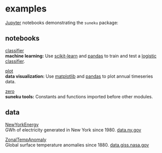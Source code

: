 # examples

[Jupyter](http://jupyter.org/) notebooks demonstrating the `suneku` package:

## notebooks

[classifier](classifier.ipynb)  
**machine learning:** Use
[scikit-learn](http://scikit-learn.org/stable/) and
[pandas](https://pandas.pydata.org/) to train and test a
[logistic classifier](https://en.wikipedia.org/wiki/Logistic_regression).

[plot](plot.ipynb)  
**data visualization:** Use
[matplotlib](https://matplotlib.org/) and
[pandas](https://pandas.pydata.org/) to plot annual timeseries data.

[zero](zero.ipynb)  
**suneku tools:** Constants and functions imported before other modules.

## data

[NewYorkEnergy](data/NewYorkEnergy.csv)  
GWh of electricity generated in New York since 1980.
[data.ny.gov](https://data.ny.gov/Energy-Environment/Electric-Generation-By-Fuel-Type-GWh-Beginning-196/h4gs-8qnu)  

[ZonalTempAnomaly](data/ZonalTempAnomaly.csv)  
Global surface temperature anomalies since 1880.
[data.giss.nasa.gov](https://data.giss.nasa.gov/gistemp/)